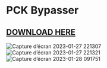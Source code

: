 # PCK Bypasser

<h2><a target="_blank" <link href="https://github.com/Lil-Skiirrtt/PCK-Bypasser/releases/tag/PCKBypasser">DOWNLOAD HERE</a></h2>

![Capture d’écran 2023-01-27 221307](https://user-images.githubusercontent.com/63059967/215201752-a576eaa0-a8ae-4f96-a651-c7676a011fdc.png)
![Capture d’écran 2023-01-27 221321](https://user-images.githubusercontent.com/63059967/215201787-03752436-7a54-4bcd-a4a6-586c1d44721e.png)
![Capture d’écran 2023-01-28 091751](https://user-images.githubusercontent.com/63059967/215255206-9d0f92cf-46e2-4065-9ce9-6471f1128e13.png)
